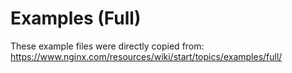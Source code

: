 # Examples (Full)
These example files were directly copied from:
https://www.nginx.com/resources/wiki/start/topics/examples/full/